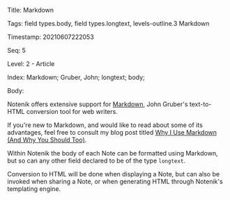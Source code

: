 Title:  Markdown

Tags:   field types.body, field types.longtext, levels-outline.3 Markdown

Timestamp: 20210607222053

Seq:    5

Level:  2 - Article

Index:  Markdown; Gruber, John; longtext; body; 

Body: 

Notenik offers extensive support for [Markdown][md], John Gruber's text-to-HTML conversion tool for web writers. 

If you're new to Markdown, and would like to read about some of its advantages, feel free to consult my blog post titled [Why I Use Markdown (And Why You Should Too)](https://practopian.org/blog/hbowie/why-i-use-markdown-and-why-you-should-too.html).

Within Notenik the body of each Note can be formatted using Markdown, but so can any other field declared to be of the type `longtext`. 

Conversion to HTML will be done when displaying a Note, but can also be invoked when sharing a Note, or when generating HTML through Notenik's templating engine. 


[md]: https://daringfireball.net/projects/markdown/
